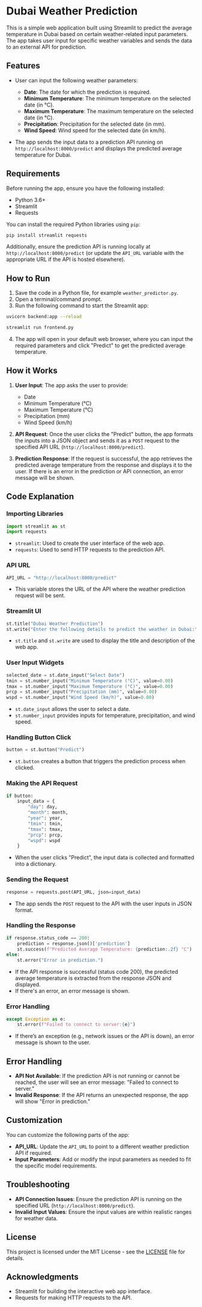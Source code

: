 # Dubai Weather Prediction

This is a simple web application built using Streamlit to predict the average temperature in Dubai based on certain weather-related input parameters. The app takes user input for specific weather variables and sends the data to an external API for prediction.

## Features

- User can input the following weather parameters:
  - **Date**: The date for which the prediction is required.
  - **Minimum Temperature**: The minimum temperature on the selected date (in °C).
  - **Maximum Temperature**: The maximum temperature on the selected date (in °C).
  - **Precipitation**: Precipitation for the selected date (in mm).
  - **Wind Speed**: Wind speed for the selected date (in km/h).
  
- The app sends the input data to a prediction API running on `http://localhost:8000/predict` and displays the predicted average temperature for Dubai.

## Requirements

Before running the app, ensure you have the following installed:

- Python 3.6+
- Streamlit
- Requests

You can install the required Python libraries using `pip`:

```bash
pip install streamlit requests
```

Additionally, ensure the prediction API is running locally at `http://localhost:8000/predict` (or update the `API_URL` variable with the appropriate URL if the API is hosted elsewhere).

## How to Run

1. Save the code in a Python file, for example `weather_predictor.py`.
2. Open a terminal/command prompt.
3. Run the following command to start the Streamlit app:

```bash
uvicorn backend:app --reload
```
```bash
streamlit run frontend.py
```

4. The app will open in your default web browser, where you can input the required parameters and click "Predict" to get the predicted average temperature.

## How it Works

1. **User Input**: The app asks the user to provide:
   - Date
   - Minimum Temperature (°C)
   - Maximum Temperature (°C)
   - Precipitation (mm)
   - Wind Speed (km/h)
   
2. **API Request**: Once the user clicks the "Predict" button, the app formats the inputs into a JSON object and sends it as a `POST` request to the specified API URL (`http://localhost:8000/predict`).

3. **Prediction Response**: If the request is successful, the app retrieves the predicted average temperature from the response and displays it to the user. If there is an error in the prediction or API connection, an error message will be shown.

## Code Explanation

### Importing Libraries

```python
import streamlit as st
import requests
```
- `streamlit`: Used to create the user interface of the web app.
- `requests`: Used to send HTTP requests to the prediction API.

### API URL

```python
API_URL = "http://localhost:8000/predict"
```
- This variable stores the URL of the API where the weather prediction request will be sent.

### Streamlit UI

```python
st.title("Dubai Weather Prediction")
st.write("Enter the following details to predict the weather in Dubai:")
```
- `st.title` and `st.write` are used to display the title and description of the web app.

### User Input Widgets

```python
selected_date = st.date_input("Select Date")
tmin = st.number_input("Minimum Temperature (°C)", value=0.00)
tmax = st.number_input("Maximum Temperature (°C)", value=0.00)
prcp = st.number_input("Precipitation (mm)", value=0.00)
wspd = st.number_input("Wind Speed (km/h)", value=0.00)
```
- `st.date_input` allows the user to select a date.
- `st.number_input` provides inputs for temperature, precipitation, and wind speed.

### Handling Button Click

```python
button = st.button("Predict")
```
- `st.button` creates a button that triggers the prediction process when clicked.

### Making the API Request

```python
if button:
    input_data = {
        "day": day,
        "month": month,
        "year": year,
        "tmin": tmin,
        "tmax": tmax,
        "prcp": prcp,
        "wspd": wspd
    }
```
- When the user clicks "Predict", the input data is collected and formatted into a dictionary.

### Sending the Request

```python
response = requests.post(API_URL, json=input_data)
```
- The app sends the `POST` request to the API with the user inputs in JSON format.

### Handling the Response

```python
if response.status_code == 200:
    prediction = response.json()['prediction']
    st.success(f"Predicted Average Temperature: {prediction:.2f} °C")
else:
    st.error("Error in prediction.")
```
- If the API response is successful (status code 200), the predicted average temperature is extracted from the response JSON and displayed.
- If there's an error, an error message is shown.

### Error Handling

```python
except Exception as e:
    st.error(f"Failed to connect to server:{e}")
```
- If there’s an exception (e.g., network issues or the API is down), an error message is shown to the user.

## Error Handling

- **API Not Available**: If the prediction API is not running or cannot be reached, the user will see an error message: "Failed to connect to server."
- **Invalid Response**: If the API returns an unexpected response, the app will show "Error in prediction."

## Customization

You can customize the following parts of the app:

- **API_URL**: Update the `API_URL` to point to a different weather prediction API if required.
- **Input Parameters**: Add or modify the input parameters as needed to fit the specific model requirements.

## Troubleshooting

- **API Connection Issues**: Ensure the prediction API is running on the specified URL (`http://localhost:8000/predict`).
- **Invalid Input Values**: Ensure the input values are within realistic ranges for weather data.
  
## License

This project is licensed under the MIT License - see the [LICENSE](LICENSE) file for details.

## Acknowledgments

- Streamlit for building the interactive web app interface.
- Requests for making HTTP requests to the API.
